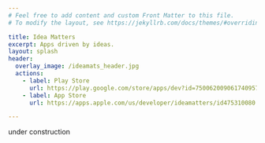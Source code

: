```yaml
---
# Feel free to add content and custom Front Matter to this file.
# To modify the layout, see https://jekyllrb.com/docs/themes/#overriding-theme-defaults

title: Idea Matters
excerpt: Apps driven by ideas.
layout: splash
header:
  overlay_image: /ideamats_header.jpg
  actions: 
    - label: Play Store
      url: https://play.google.com/store/apps/dev?id=7500620090617409572
    - label: App Store
      url: https://apps.apple.com/us/developer/ideamatters/id475310080

---
```


under construction
